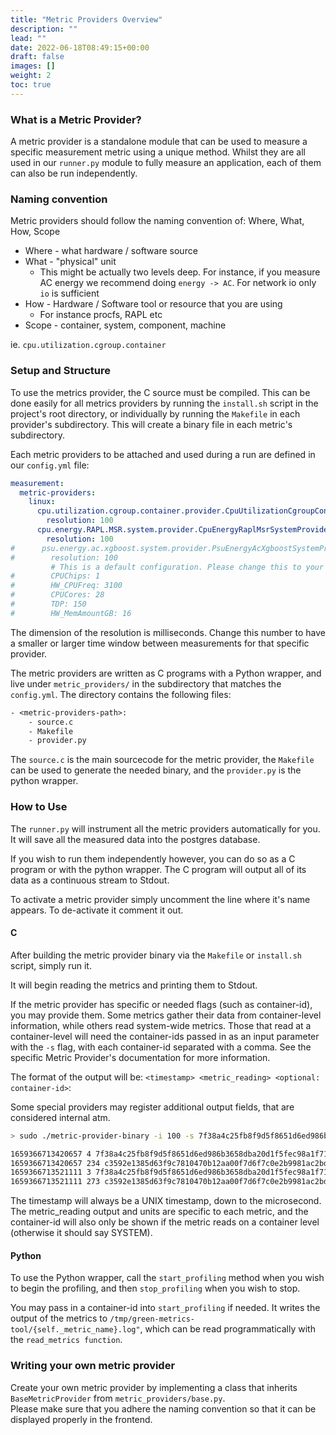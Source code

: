```yaml
---
title: "Metric Providers Overview"
description: ""
lead: ""
date: 2022-06-18T08:49:15+00:00
draft: false
images: []
weight: 2
toc: true
---
```



### What is a Metric Provider?

A metric provider is a standalone module that can be used to measure a specific measurement metric using a unique method. Whilst they are all used in our `runner.py` module to fully measure an application, each of them can also be run independently.

### Naming convention

Metric providers should follow the naming convention of: Where, What, How, Scope

- Where - what hardware / software source
- What - "physical" unit
  + This might be actually two levels deep. For instance, if you measure AC energy we recommend doing `energy -> AC`. For network io only `io` is sufficient
- How - Hardware / Software tool or resource that you are using
  + For instance procfs, RAPL etc
- Scope - container, system, component, machine

ie. `cpu.utilization.cgroup.container`

### Setup and Structure

To use the metrics provider, the C source must be compiled. This can be done easily for all metrics providers by running the `install.sh` script in the project's root directory, or individually by running the `Makefile` in each provider's subdirectory. This will create a binary file in each metric's subdirectory.

Each metric providers to be attached and used during a run are defined in our `config.yml` file:

```yml
measurement:
  metric-providers:
    linux:
      cpu.utilization.cgroup.container.provider.CpuUtilizationCgroupContainerProvider:
        resolution: 100
      cpu.energy.RAPL.MSR.system.provider.CpuEnergyRaplMsrSystemProvider:
        resolution: 100
#      psu.energy.ac.xgboost.system.provider.PsuEnergyAcXgboostSystemProvider:
#        resolution: 100
         # This is a default configuration. Please change this to your system!
#        CPUChips: 1
#        HW_CPUFreq: 3100
#        CPUCores: 28
#        TDP: 150
#        HW_MemAmountGB: 16
```

The dimension of the resolution is milliseconds. Change this number to have a smaller or larger time window between measurements for that specific provider.

The metric providers are written as C programs with a Python wrapper, and live under `metric_providers/` in the subdirectory that matches the `config.yml`. The directory contains the following files:

```txt
- <metric-providers-path>:
    - source.c
    - Makefile
    - provider.py
```

The `source.c` is the main sourcecode for the metric provider, the `Makefile` can be used to generate the needed binary, and the `provider.py` is the python wrapper.

### How to Use

The `runner.py` will instrument all the metric providers automatically for you. It will save all the measured data into the postgres database.

If you wish to run them independently however, you can do so as a C program or with the python wrapper. The C program will output all of its data as a continuous stream to Stdout.

To activate a metric provider simply uncomment the line where it's name appears. To de-activate it comment it out.

#### C

After building the metric provider binary via the `Makefile` or `install.sh` script, simply run it.

It will begin reading the metrics and printing them to Stdout.

If the metric provider has specific or needed flags (such as container-id), you may provide them. Some metrics gather their data from container-level information, while others read system-wide metrics. Those that read at a container-level will need the container-ids passed in as an input parameter with the `-s` flag, with each container-id separated with a comma. See the specific Metric Provider's documentation for more information.

The format of the output will be: `<timestamp> <metric_reading> <optional: container-id>`:

Some special providers may register additional output fields, that are considered internal atm.

```bash
> sudo ./metric-provider-binary -i 100 -s 7f38a4c25fb8f9d5f8651d6ed986b3658dba20d1f5fec98a1f71c141c2b48f4b,c3592e1385d63f9c7810470b12aa00f7d6f7c0e2b9981ac2bdb4371126a0660a

1659366713420657 4 7f38a4c25fb8f9d5f8651d6ed986b3658dba20d1f5fec98a1f71c141c2b48f4b
1659366713420657 234 c3592e1385d63f9c7810470b12aa00f7d6f7c0e2b9981ac2bdb4371126a0660a
1659366713521111 3 7f38a4c25fb8f9d5f8651d6ed986b3658dba20d1f5fec98a1f71c141c2b48f4b
1659366713521111 273 c3592e1385d63f9c7810470b12aa00f7d6f7c0e2b9981ac2bdb4371126a0660a

```

The timestamp will always be a UNIX timestamp, down to the microsecond. The metric_reading output and units are specific to each metric, and the container-id will also only be shown if the metric reads on a container level (otherwise it should say SYSTEM).

#### Python

To use the Python wrapper, call the `start_profiling` method when you wish to begin the profiling, and then `stop_profiling` when you wish to stop.

You may pass in a container-id into `start_profiling` if needed. It writes the output of the metrics to `/tmp/green-metrics-tool/{self._metric_name}.log"`, which can be read programmatically with the `read_metrics function`.

### Writing your own metric provider

Create your own metric provider by implementing a class that inherits `BaseMetricProvider` from `metric_providers/base.py`.  
Please make sure that you adhere the naming convention so that it can be displayed properly in the frontend.  
